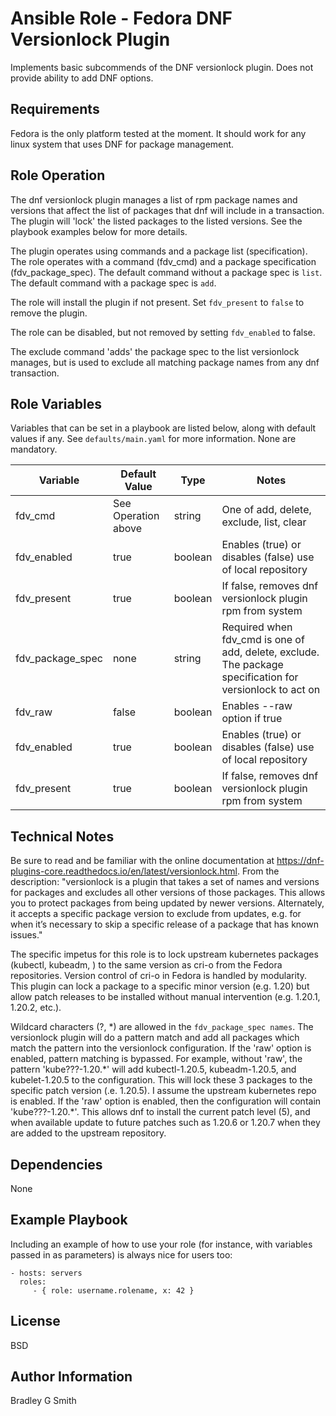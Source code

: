 Ansible Role - Fedora DNF Versionlock Plugin
=========

Implements basic subcommends of the DNF versionlock plugin. Does not provide ability to add DNF options.

Requirements
------------

Fedora is the only platform tested at the moment. It should work for any linux system that uses DNF for package management.

Role Operation
--------------

The dnf versionlock plugin manages a list of rpm package names and versions that affect the list of packages that dnf will include in a transaction. The plugin will 'lock' the listed packages to the listed versions. See the playbook examples below for more details.

The plugin operates using commands and a package list (specification). The role operates with a command (fdv_cmd) and a package specification (fdv_package_spec). The default command without a package spec is `list`. The default command with a package spec is `add`.

The role will install the plugin if not present. Set `fdv_present` to `false` to remove the plugin.

The role can be disabled, but not removed by setting `fdv_enabled` to false.

The exclude command 'adds' the package spec to the list versionlock manages, but is used to exclude all matching package names from any dnf transaction.

Role Variables
--------------

Variables that can be set in a playbook are listed below, along with default values if any. See `defaults/main.yaml` for more information. None are mandatory.

| Variable   | Default Value | Type | Notes |
| ---------- | ------------- | ----- | ----- |
| fdv_cmd | See Operation above  | string | One of add, delete, exclude, list, clear |
| fdv_enabled | true | boolean | Enables (true) or disables (false) use of local repository |
| fdv_present | true | boolean | If false, removes dnf versionlock plugin rpm from system |
| fdv_package_spec | none    | string | Required when fdv_cmd is one of add, delete, exclude. The package specification for versionlock to act on |
| fdv_raw | false    | boolean | Enables --raw option if true |
| fdv_enabled | true | boolean | Enables (true) or disables (false) use of local repository |
| fdv_present | true | boolean | If false, removes dnf versionlock plugin rpm from system |

Technical Notes
---------------

Be sure to read and be familiar with the online documentation at https://dnf-plugins-core.readthedocs.io/en/latest/versionlock.html. From the description: "versionlock is a plugin that takes a set of names and versions for packages and excludes all other versions of those packages. This allows you to protect packages from being updated by newer versions. Alternately, it accepts a specific package version to exclude from updates, e.g. for when it’s necessary to skip a specific release of a package that has known issues."

The specific impetus for this role is to lock upstream kubernetes packages (kubectl, kubeadm, ) to the same version as cri-o from the Fedora repositories. Version control of cri-o in Fedora is handled by modularity. This plugin can lock a package to a specific minor version (e.g. 1.20) but allow patch releases to be installed without manual intervention (e.g. 1.20.1, 1.20.2, etc.).

Wildcard characters (?, \*) are allowed in the `fdv_package_spec names`. The versionlock plugin will do a pattern match and add all packages which match the pattern into the versionlock configuration. If the 'raw' option is enabled, pattern matching is bypassed. For example, without 'raw', the pattern 'kube???-1.20.\*' will add kubectl-1.20.5, kubeadm-1.20.5, and kubelet-1.20.5 to the configuration. This will lock these 3 packages to the specific patch version (.e. 1.20.5). I assume the upstream kubernetes repo is enabled. If the 'raw' option is enabled, then the configuration will contain 'kube???-1.20.\*'. This allows dnf to install the current patch level (5), and when available update to future patches such as 1.20.6 or 1.20.7 when they are added to the upstream repository.

Dependencies
------------

None

Example Playbook
----------------

Including an example of how to use your role (for instance, with variables passed in as parameters) is always nice for users too:

    - hosts: servers
      roles:
         - { role: username.rolename, x: 42 }

License
-------

BSD

Author Information
------------------

Bradley G Smith
